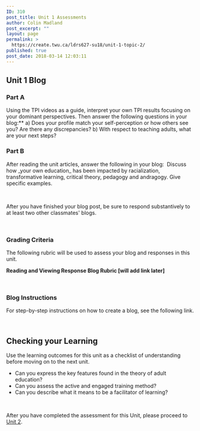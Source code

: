 ```yaml
---
ID: 310
post_title: Unit 1 Assessments
author: Colin Madland
post_excerpt: ""
layout: page
permalink: >
  https://create.twu.ca/ldrs627-su18/unit-1-topic-2/
published: true
post_date: 2018-03-14 12:03:11
---
```

<h2>Unit 1 Blog</h2>
<h3>Part A</h3>
Using the TPI videos as a guide, interpret your own TPI results focusing on your dominant perspectives. Then answer the following questions in your blog:** a) Does your profile match your self-perception or how others see you? Are there any discrepancies? b) With respect to teaching adults, what are your next steps?
<h3>Part B</h3>
After reading the unit articles, answer the following in your blog:  Discuss how _your own education_ has been impacted by racialization, transformative learning, critical theory, pedagogy and andragogy. Give specific examples.

&nbsp;

After you have finished your blog post, be sure to respond substantively to at least two other classmates' blogs.

&nbsp;
<h3>Grading Criteria</h3>
The following rubric will be used to assess your blog and responses in this unit.

<strong>Reading and Viewing Response Blog Rubric [will add link later]</strong>

&nbsp;
<h3>Blog Instructions</h3>
For step-by-step instructions on how to create a blog, see the following link.

&nbsp;
<h2>Checking your Learning</h2>
Use the learning outcomes for this unit as a checklist of understanding before moving on to the next unit.

* Can you express the key features found in the theory of adult education?
* Can you assess the active and engaged training method?
* Can you describe what it means to be a facilitator of learning?

&nbsp;

After you have completed the assessment for this Unit, please proceed to <a href="https://create.twu.ca/ldrs627-su18/unit-2/">Unit 2</a>.